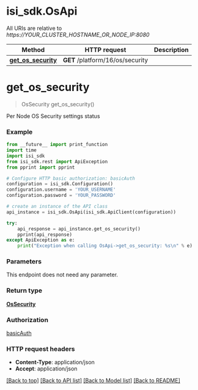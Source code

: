 # isi_sdk.OsApi

All URIs are relative to *https://YOUR_CLUSTER_HOSTNAME_OR_NODE_IP:8080*

Method | HTTP request | Description
------------- | ------------- | -------------
[**get_os_security**](OsApi.md#get_os_security) | **GET** /platform/16/os/security | 


# **get_os_security**
> OsSecurity get_os_security()



Per Node OS Security settings status

### Example
```python
from __future__ import print_function
import time
import isi_sdk
from isi_sdk.rest import ApiException
from pprint import pprint

# Configure HTTP basic authorization: basicAuth
configuration = isi_sdk.Configuration()
configuration.username = 'YOUR_USERNAME'
configuration.password = 'YOUR_PASSWORD'

# create an instance of the API class
api_instance = isi_sdk.OsApi(isi_sdk.ApiClient(configuration))

try:
    api_response = api_instance.get_os_security()
    pprint(api_response)
except ApiException as e:
    print("Exception when calling OsApi->get_os_security: %s\n" % e)
```

### Parameters
This endpoint does not need any parameter.

### Return type

[**OsSecurity**](OsSecurity.md)

### Authorization

[basicAuth](../README.md#basicAuth)

### HTTP request headers

 - **Content-Type**: application/json
 - **Accept**: application/json

[[Back to top]](#) [[Back to API list]](../README.md#documentation-for-api-endpoints) [[Back to Model list]](../README.md#documentation-for-models) [[Back to README]](../README.md)

